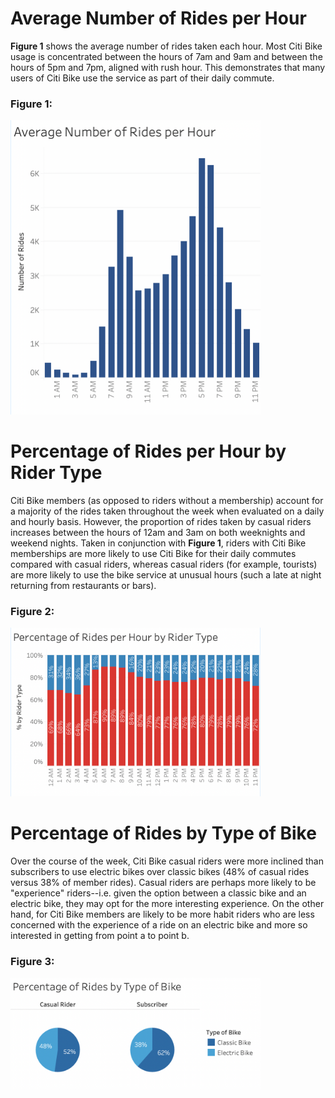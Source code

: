 # Average Number of Rides per Hour
**Figure 1** shows the average number of rides taken each hour. Most Citi Bike usage is concentrated between the hours of 7am and 9am and between the hours of 5pm and 7pm, aligned with rush hour. This demonstrates that many users of Citi Bike use the service as part of their daily commute.


### Figure 1:
<img src="/report-images/avg-rides-per-hour.png" width="400"/>


# Percentage of Rides per Hour by Rider Type

Citi Bike members (as opposed to riders without a membership) account for a majority of the rides taken throughout the week when evaluated on a daily and hourly basis. However, the proportion of rides taken by casual riders increases between the hours of 12am and 3am on both weeknights and weekend nights. Taken in conjunction with **Figure 1**, riders with Citi Bike memberships are more likely to use Citi Bike for their daily commutes compared with casual riders, whereas casual riders (for example, tourists) are more likely to use the bike service at unusual hours (such a late at night returning from restaurants or bars). 

### Figure 2:
<img src="/report-images/percent-hourly-rides-by-type.png" width="400"/>

# Percentage of Rides by Type of Bike

Over the course of the week, Citi Bike casual riders were more inclined than subscribers to use electric bikes over classic bikes (48% of casual rides versus 38% of member rides). Casual riders are perhaps more likely to be "experience" riders--i.e. given the option between a classic bike and an electric bike, they may opt for the more interesting experience. On the other hand, for Citi Bike members are likely to be more habit riders who are less concerned with the experience of a ride on an electric bike and more so interested in getting from point a to point b.  

### Figure 3:
<img src="/report-images/percent-rides-rider-type-bike-type.png" width="400"/>


